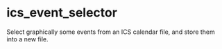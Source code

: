 # ics_event_selector
Select graphically some events from an ICS calendar file, and store them into a new file.
